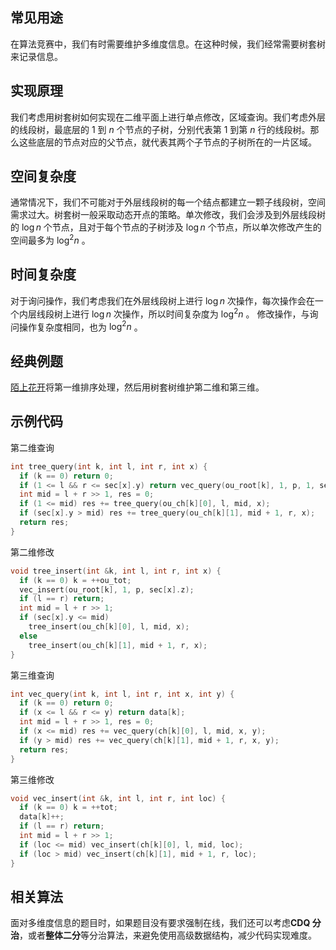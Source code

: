 ## 常见用途

在算法竞赛中，我们有时需要维护多维度信息。在这种时候，我们经常需要树套树来记录信息。

## 实现原理

我们考虑用树套树如何实现在二维平面上进行单点修改，区域查询。我们考虑外层的线段树，最底层的 $1$ 到 $n$ 个节点的子树，分别代表第 $1$ 到第 $n$ 行的线段树。那么这些底层的节点对应的父节点，就代表其两个子节点的子树所在的一片区域。

## 空间复杂度

通常情况下，我们不可能对于外层线段树的每一个结点都建立一颗子线段树，空间需求过大。树套树一般采取动态开点的策略。单次修改，我们会涉及到外层线段树的 $\log{n}$ 个节点，且对于每个节点的子树涉及 $\log{n}$ 个节点，所以单次修改产生的空间最多为 $\log^2{n}$ 。

## 时间复杂度

对于询问操作，我们考虑我们在外层线段树上进行 $\log{n}$ 次操作，每次操作会在一个内层线段树上进行 $\log{n}$ 次操作，所以时间复杂度为 $\log^2{n}$ 。
修改操作，与询问操作复杂度相同，也为 $\log^2{n}$ 。

## 经典例题

[陌上花开](https://www.lydsy.com/JudgeOnline/problem.php?id=3262)将第一维排序处理，然后用树套树维护第二维和第三维。

## 示例代码

第二维查询

```c++
int tree_query(int k, int l, int r, int x) {
  if (k == 0) return 0;
  if (1 <= l && r <= sec[x].y) return vec_query(ou_root[k], 1, p, 1, sec[x].z);
  int mid = l + r >> 1, res = 0;
  if (1 <= mid) res += tree_query(ou_ch[k][0], l, mid, x);
  if (sec[x].y > mid) res += tree_query(ou_ch[k][1], mid + 1, r, x);
  return res;
}
```

第二维修改

```c++
void tree_insert(int &k, int l, int r, int x) {
  if (k == 0) k = ++ou_tot;
  vec_insert(ou_root[k], 1, p, sec[x].z);
  if (l == r) return;
  int mid = l + r >> 1;
  if (sec[x].y <= mid)
    tree_insert(ou_ch[k][0], l, mid, x);
  else
    tree_insert(ou_ch[k][1], mid + 1, r, x);
}
```

第三维查询

```c++
int vec_query(int k, int l, int r, int x, int y) {
  if (k == 0) return 0;
  if (x <= l && r <= y) return data[k];
  int mid = l + r >> 1, res = 0;
  if (x <= mid) res += vec_query(ch[k][0], l, mid, x, y);
  if (y > mid) res += vec_query(ch[k][1], mid + 1, r, x, y);
  return res;
}
```

第三维修改

```c++
void vec_insert(int &k, int l, int r, int loc) {
  if (k == 0) k = ++tot;
  data[k]++;
  if (l == r) return;
  int mid = l + r >> 1;
  if (loc <= mid) vec_insert(ch[k][0], l, mid, loc);
  if (loc > mid) vec_insert(ch[k][1], mid + 1, r, loc);
}
```

## 相关算法

面对多维度信息的题目时，如果题目没有要求强制在线，我们还可以考虑**CDQ 分治**，或者**整体二分**等分治算法，来避免使用高级数据结构，减少代码实现难度。
